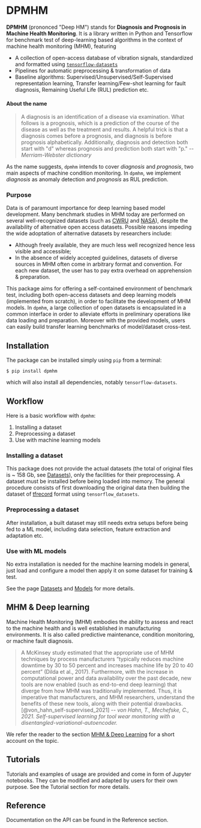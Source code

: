 # DPMHM

**DPMHM** (prononced "Deep HM") stands for **Diagnosis and Prognosis in Machine Health Monitoring**. It is a library written in Python and Tensorflow for benchmark test of deep-learning based algorithms in the context of machine health monitoring (MHM), featuring

- A collection of open-access database of vibration signals, standardized and formatted using [`tensorflow-datasets`](https://www.tensorflow.org/datasets/overview)
- Pipelines for automatic preprocessing & transformation of data
- Baseline algorithms: Supervised/Unsupervised/Self-Supervised representation learning, Transfer learning/Few-shot learning for fault diagnosis, Remaining Useful Life (RUL) prediction etc.

#### About the name
> A diagnosis is an identification of a disease via examination. What follows is a prognosis, which is a prediction of the course of the disease as well as the treatment and results. A helpful trick is that a diagnosis comes before a prognosis, and diagnosis is before prognosis alphabetically. Additionally, diagnosis and detection both start with "d" whereas prognosis and prediction both start with "p."
> -- <cite>Merriam-Webster dictionary</cite>

As the name suggests, `dpmhm` intends to cover *diagnosis* and *prognosis*, two main aspects of machine condition monitoring. In `dpmhm`, we implement *diagnosis* as anomaly detection and *prognosis* as RUL prediction.

### Purpose
Data is of paramount importance for deep learning based model development. Many benchmark studies in MHM today are performed on several well-recognized datasets (such as [CWRU](https://engineering.case.edu/bearingdatacenter) and [NASA](https://www.nasa.gov/intelligent-systems-division#bearing)), despite the availability of alternative open access datasets. Possible reasons impeding the wide adoptation of alternative datasets by researchers include:

- Although freely available, they are much less well recognized hence less visible and accessible;
- In the absence of widely accepted guidelines, datasets of diverse sources in MHM often come in arbitrary format and convention. For each new dataset, the user has to pay extra overhead on apprehension & preparation.

<!-- On the other hand, methods developed for MHM are increasingly based on modern deep learning models, which are often vision oriented or general purposed (like CNN and auto-encoder). Although computer programs of these DL models can be found for both classical or SOTA architectures, we believe it benificial to reimplement them from scratch in a coherent manner by adapting these models to the context of MHM. -->

This package aims for offering a self-contained environment of benchmark test, including both open-access datasets and deep learning models (implemented from scratch), in order to facilitate the development of MHM models. In `dpmhm`, a large collection of open datasets is encapsulated in a common interface in order to alleviate efforts in preliminary operations like data loading and preparation. Moreover with the provided models, users can easily build transfer learning benchmarks of model/dataset cross-test.


## Installation
The package can be installed simply using `pip` from a terminal:
```shell
$ pip install dpmhm
```
which will also install all dependencies, notably `tensorflow-datasets`.

## Workflow
Here is a basic workflow with `dpmhm`:

1. Installing a dataset
2. Preprocessing a dataset
3. Use with machine learning models

### Installing a dataset
This package does not provide the actual datasets (the total of original files is ~ 158 Gb, see [Datasets](datasets.md)), only the facilities for their preprocessing. A dataset must be installed before being loaded into memory. The general procedure consists of first downloading the original data then building the dataset of [tfrecord](https://www.tensorflow.org/tutorials/load_data/tfrecord) format using `tensorflow_datasets`.


### Preprocessing a dataset
After installation, a built dataset may still needs extra setups before being fed to a ML model, including data selection, feature extraction and adaptation etc.

### Use with ML models
No extra installation is needed for the machine learning models in general, just load and configure a model then apply it on some dataset for training & test.

See the page [Datasets](datasets.md#Installation) and [Models](models.md) for more details.

## MHM & Deep learning
Machine Health Monitoring (MHM) embodies the ability to assess and react to the machine health and is well established in manufacturing environments. It is also called predictive maintenance, condition monitoring, or machine fault diagnosis.

> A McKinsey study estimated that the appropriate use of MHM techniques by process manufacturers “typically reduces machine downtime by 30 to 50 percent and increases machine life by 20 to 40 percent” (Dilda et al., 2017). Furthermore, with the increase in computational power and data availability over the past decade, new tools are now enabled (such as end-to-end deep learning) that diverge from how MHM was traditionally implemented. Thus, it is imperative that manufacturers, and MHM researchers, understand the benefits of these new tools, along with their potential drawbacks. [@von_hahn_self-supervised_2021]
> -- <cite> von Hahn, T., Mechefske, C., 2021. Self-supervised learning for tool wear monitoring with a disentangled-variational-autoencoder. </cite>

We refer the reader to the section [MHM & Deep Learning](topics/mhm.md) for a short account on the topic.

## Tutorials
Tutorials and examples of usage are provided and come in form of Jupyter notebooks. They can be modified and adapted by users for their own purpose. See the Tutorial section for more details.

## Reference
Documentation on the API can be found in the Reference section.